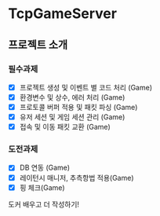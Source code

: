 # TcpGameServer

## 프로젝트 소개

### 필수과제

- [x] 프로젝트 생성 및 이벤트 별 코드 처리 (Game)
- [x] 환경변수 및 상수, 에러 처리 (Game)
- [x] 프로토콜 버퍼 적용 및 패킷 파싱 (Game)
- [x] 유저 세션 및 게임 세션 관리 (Game)
- [x] 접속 및 이동 패킷 교환 (Game)

### 도전과제
      
- [x] DB 연동 (Game)
- [x] 레이턴시 매니저, 추측항법 적용(Game)
- [x] 핑 체크(Game)

도커 배우고 더 작성하기!

